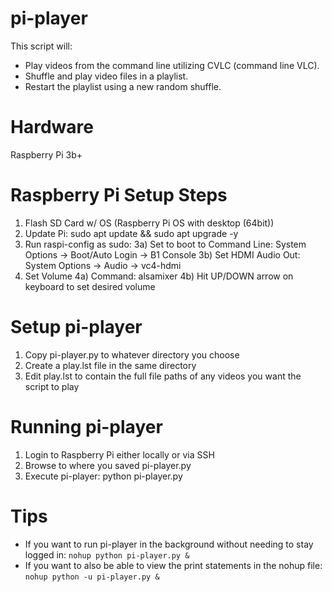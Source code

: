 # pi-player
This script will:
- Play videos from the command line utilizing CVLC (command line VLC).
- Shuffle and play video files in a playlist.
- Restart the playlist using a new random shuffle.

# Hardware
Raspberry Pi 3b+

# Raspberry Pi Setup Steps
1) Flash SD Card w/ OS (Raspberry Pi OS with desktop (64bit))
2) Update Pi: sudo apt update && sudo apt upgrade -y
3) Run raspi-config as sudo:
3a) Set to boot to Command Line: System Options -> Boot/Auto Login -> B1 Console
3b) Set HDMI Audio Out: System Options -> Audio -> vc4-hdmi
4) Set Volume
4a) Command: alsamixer
4b) Hit UP/DOWN arrow on keyboard to set desired volume

# Setup pi-player
1) Copy pi-player.py to whatever directory you choose
2) Create a play.lst file in the same directory
3) Edit play.lst to contain the full file paths of any videos you want the script to play

# Running pi-player
1) Login to Raspberry Pi either locally or via SSH
2) Browse to where you saved pi-player.py
3) Execute pi-player: python pi-player.py

# Tips
- If you want to run pi-player in the background without needing to stay logged in: `nohup python pi-player.py &`
- If you want to also be able to view the print statements in the nohup file: `nohup python -u pi-player.py &`
